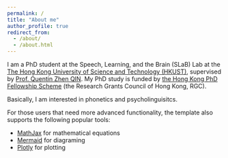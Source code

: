 ```yaml
---
permalink: /
title: "About me"
author_profile: true
redirect_from: 
  - /about/
  - /about.html
---
```



I am a PhD student at the Speech, Learning, and the Brain (SLaB) Lab at the [The Hong Kong University of Science and Technology (HKUST)](https://hkust.edu.hk/), supervised by [Prof. Quentin Zhen QIN](https://huma.hkust.edu.hk/people/quentin-z-qin). My PhD study is funded by [the Hong Kong PhD Fellowship Scheme](https://cerg1.ugc.edu.hk/hkpfs/index.html) (the Research Grants Council of Hong Kong, RGC).

Basically, I am interested in phonetics and psycholinguisitcs.

For those users that need more advanced functionality, the template also supports the following popular tools:
- [MathJax](https://www.mathjax.org/) for mathematical equations
- [Mermaid](https://mermaid.js.org/) for diagraming
- [Plotly](https://plotly.com/javascript/) for plotting
